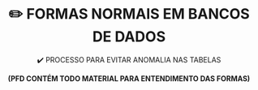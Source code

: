<h1 align="center">✏️ FORMAS NORMAIS EM BANCOS DE DADOS</h1>

<div align="center"> 
 ✔️ PROCESSO PARA EVITAR ANOMALIA NAS TABELAS
 
<br>

**(PFD CONTÉM TODO MATERIAL PARA ENTENDIMENTO DAS FORMAS)**
</div>
